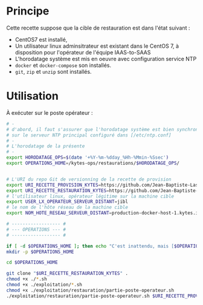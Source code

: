 # Principe

Cette recette suppose que la cible de restauration est dans l'état suivant : 
  * CentOS7 est installé, 
  * Un utilisateur linux adminsitrateur est existant dans le CentOS 7, à disposition pour l'opérateur de l'équipe IAAS-to-SAAS
  * L'horodatage système est mis en oeuvre avec configuration service NTP
  * `docker` et `docker-compose` son installés.
  * `git`, `zip` et `unzip` sont installés.

# Utilisation

À exécuter sur le poste opérateur : 

```bash
# - 
# d'abord, il faut s'assurer que l'horodatage système est bien synchronisé
# sur le serveur NTP principal configuré dans [/etc/ntp.conf]
# - 
# L'horodatage de la présente
# - 
export HORODATAGE_OPS=$(date '+%Y-%m-%dday_%Hh-%Mmin-%Ssec')
export OPERATIONS_HOME=/kytes-ops/restaurations/$HORODATAGE_OPS/


# L'URI du repo Git de versionning de la recette de provision
export URI_RECETTE_PROVISION_KYTES=https://github.com/Jean-Baptiste-Lasselle/infra-kytes
export URI_RECETTE_RESTAURATION_KYTES=https://github.com/Jean-Baptiste-Lasselle/infra-kytes
# l'utilisateur linux, opérateur légitime sur la machine cible
export USER_LX_OPERATEUR_SERVEUR_DISTANT=jibl
# le nom de l'hôte réseau de la machine cible
export NOM_HOTE_RESEAU_SERVEUR_DISTANT=production-docker-host-1.kytes.io

# ------------------ #
# --- OPERATIONS --- #
# ------------------ #

if [ -d $OPERATIONS_HOME ]; then echo "C'est inattendu, mais [$OPERATIONS_HOME] existe déjà"; sudo rm -rf $OPERATIONS_HOME; fi;
mkdir -p $OPERATIONS_HOME

cd $OPERATIONS_HOME

git clone "$URI_RECETTE_RESTAURATION_KYTES" .
chmod +x ./*.sh
chmod +x ./exploitation/*.sh
chmod +x ./exploitation/restauration/partie-poste-operateur.sh
./exploitation/restauration/partie-poste-operateur.sh $URI_RECETTE_PROVISION_KYTES $URI_RECETTE_RESTAURATION_KYTES


```


